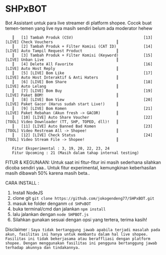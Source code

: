 # SHPxBOT
Bot Assistant untuk para live streamer di platform shopee. Cocok buat temen-temen yang live nya masih sendiri belum ada moderator hehew
```
   ║   [1] Tambah Produk (CSV)                               [13] [LIVE] Check Vouchers                            ║
   ║   [2] Tambah Produk + Filter Komisi (CAT ID)            [14] [LIVE] Auto Tampil Request Product               ║
   ║   [3] Tambah Produk + Filter Komisi (Keyword)           [15] [LIVE] Unban Live                                ║
   ║   [4] Delete All Favorite                               [16] [LIVE] Auto Host Reply                           ║
   ║   [5] [LIVE] Bom Like                                   [17] [LIVE] Auto Host Interaktif & Anti Haters        ║
   ║   [6] [LIVE] Bom Share                                  [18] [LIVE] Auto Lelang                               ║
   ║   [7] [LIVE] Bom Buy                                    [19] [LIVE] Paket BOM!                                ║
   ║   [8] [LIVE] Bom View                                   [20] [LIVE] Paket Gacor (Harus sudah start Live!)     ║
   ║   [9] [LIVE] Bom Komen                                  [21] [LIVE] Paket Rebahan (Akun fresh -> GACOR)       ║
   ║   [10] [LIVE] Auto Share Voucher                        [22] [TOOL] Video Downloader (TT, SHP, TOPED, dll)!   ║
   ║   [11] [LIVE] Auto Banned Bad Komen                     [23] [TOOL] Video Restream All -> Shopee!             ║
   ║   [12] [LIVE] Check Status                              [24] [TOOL] Video Stream File -> Shopee!              ║

   Fitur Eksperimental : 3, 19, 20, 22, 23, 24
   Fitur Upcoming : 21 (Masih dalam tahap internal testing) 
```

FITUR & KEGUNAAN: 
Untuk saat ini fitur-fitur ini masih sederhana silahkan dicoba sendiri yaa..
Untuk fitur experimental, kemungkinan keberhasilan masih dibawah 50% karena masih beta..


CARA INSTALL : 
1. Install NodeJS
2. clone git ```git clone https://github.com/jokogendeng77/SHPxBOT.git```
3. masuk ke folder denganm ```cd SHPxBOT```
4. buka terminal/cmd dan jalankan ```npm install```
5. lalu jalankan dengan ```node SHPBOT.js```
6. Silahkan gunakan sesuai dengan opsi yang tertera, terima kasih!

Disclaimer :
```Saya tidak bertanggung jawab apabila terjadi masalah pada akun, fasilitas ini hanya untuk membantu dalam hal live shopee. Fasilitas ini tidak bekerjasama atau beraffliasi dengan platform shopee. Dengan menggunakan fasilitas ini pengguna bertanggung jawab terhadap akunnya dan tindakannya.```
